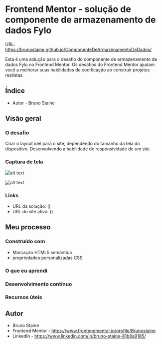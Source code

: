 # Frontend Mentor - solução de componente de armazenamento de dados Fylo

URL: https://brunostaine.github.io/ComponenteDeArmazenamentoDeDados/

Esta é uma solução para o desafio do componente de armazenamento de dados Fylo no Frontend Mentor. Os desafios do Frontend Mentor ajudam você a melhorar suas habilidades de codificação ao construir projetos realistas.

## Índice

- Autor - Bruno Staine

## Visão geral

### O desafio

Criar o layout idel para o site, dependendo do tamanho da tela do dispositivo. Desenvolvendo a habilidade de responsividade de um site.

### Captura de tela

![alt text](https://user-images.githubusercontent.com/87622645/143943445-6ccccc09-0797-422b-b4ad-83d8a283fbb3.jpg)

![alt text](https://user-images.githubusercontent.com/87622645/143943513-16c91802-4e1f-4e3c-9f28-9399112f302b.jpg)


### Links

- URL da solução: ()
- URL do site ativo: ()

## Meu processo

### Construído com

- Marcação HTML5 semântica
- propriedades personalizadas CSS

### O que eu aprendi

### Desenvolvimento contínuo

### Recursos úteis

## Autor

- Bruno Staine
- Frontend Mentor - https://www.frontendmentor.io/profile/Brunostaine
- LinkedIn - https://www.linkedin.com/in/bruno-staine-81b8a9185/
